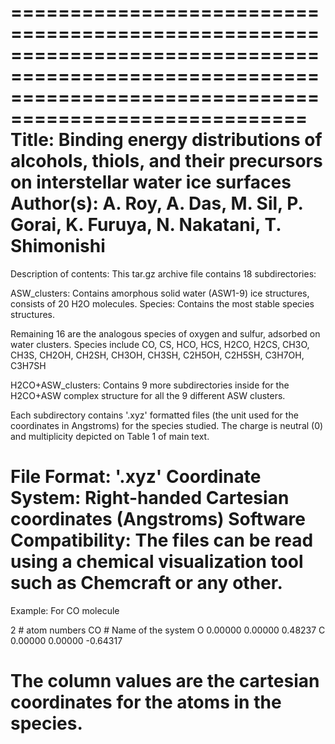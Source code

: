 ===========================================================================================================================================================
Title: Binding energy distributions of alcohols, thiols, and their precursors on interstellar water ice surfaces
Author(s): A. Roy, A. Das, M. Sil, P. Gorai, K. Furuya, N. Nakatani, T. Shimonishi 
===========================================================================================================================================================

Description of contents:
This tar.gz archive file contains 18 subdirectories:

  ASW_clusters: Contains amorphous solid water (ASW1-9) ice structures, consists of 20 H2O molecules.
  Species: Contains the most stable species structures.

  Remaining 16 are the analogous species of oxygen and sulfur, adsorbed on water clusters.
  Species include CO, CS, HCO, HCS, H2CO, H2CS, CH3O, CH3S, CH2OH, CH2SH, CH3OH, CH3SH, C2H5OH, C2H5SH, C3H7OH, C3H7SH

  H2CO+ASW_clusters: Contains 9 more subdirectories inside for the H2CO+ASW complex structure for all the 9 different ASW clusters.

Each subdirectory contains '.xyz' formatted files (the unit used for the coordinates in Angstroms) for the species studied.
The charge is neutral (0) and multiplicity depicted on Table 1 of main text.

**File Format:** '.xyz'
**Coordinate System:** Right-handed Cartesian coordinates (Angstroms)
**Software Compatibility:** The files can be read using a chemical visualization tool such as Chemcraft or any other.
===========================================================================================================================================================

Example: For CO molecule

2    # atom numbers
CO   # Name of the system
O          0.00000        0.00000        0.48237
C          0.00000        0.00000       -0.64317

The column values are the cartesian coordinates for the atoms in the species.
===========================================================================================================================================================
